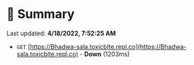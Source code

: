 # 📖 Summary
Last updated: **4/18/2022, 7:52:25 AM**

- `GET` [https://Bhadwa-sala.toxicblte.repl.co](https://Bhadwa-sala.toxicblte.repl.co) - **Down** (1203ms)
